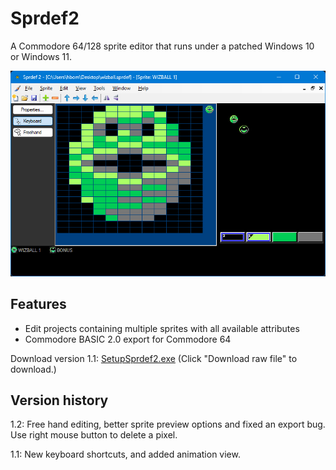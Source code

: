 ﻿# Sprdef2
A Commodore 64/128 sprite editor that runs under a patched Windows 10 or Windows 11.

![The main window of Sprdef2](https://raw.githubusercontent.com/Anders-H/Sprdef2/main/screenshotv1_2.jpg)

## Features

* Edit projects containing multiple sprites with all available attributes
* Commodore BASIC 2.0 export for Commodore 64

Download version 1.1: [SetupSprdef2.exe](https://github.com/Anders-H/Sprdef2/blob/main/SetupSprdef2.exe) (Click "Download raw file" to download.)

## Version history

1.2: Free hand editing, better sprite preview options and fixed an export bug. Use right mouse button to delete a pixel.

1.1: New keyboard shortcuts, and added animation view.